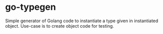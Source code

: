 # go-typegen
Simple generator of Golang code to instantiate a type given in instantiated object. Use-case is to create object code for testing.
